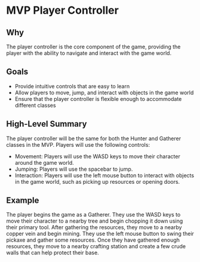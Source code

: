 # MVP Player Controller

## Why

The player controller is the core component of the game, providing the player with the ability to navigate and interact with the game world.

## Goals

- Provide intuitive controls that are easy to learn
- Allow players to move, jump, and interact with objects in the game world
- Ensure that the player controller is flexible enough to accommodate different classes

## High-Level Summary

The player controller will be the same for both the Hunter and Gatherer classes in the MVP. Players will use the following controls:

- Movement: Players will use the WASD keys to move their character around the game world.
- Jumping: Players will use the spacebar to jump.
- Interaction: Players will use the left mouse button to interact with objects in the game world, such as picking up resources or opening doors.

## Example

The player begins the game as a Gatherer. They use the WASD keys to move their character to a nearby tree and begin chopping it down using their primary tool. After gathering the resources, they move to a nearby copper vein and begin mining. They use the left mouse button to swing their pickaxe and gather some resources. Once they have gathered enough resources, they move to a nearby crafting station and create a few crude walls that can help protect their base.
